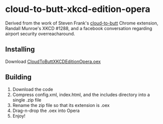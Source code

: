 # cloud-to-butt-xkcd-edition-opera

Derived from the work of Steven Frank's [cloud-to-butt](https://github.com/panicsteve/cloud-to-butt) Chrome extension, Randall Munroe's XKCD #1288, and a facebook conversation regarding airport security overreacharound.


## Installing

Download [CloudToButtXKCDEditionOpera.oex](https://github.com/woodsj/cloud-to-butt-xkcd-edition-opera/releases/download/Final/cloud-to-butt-xkcd-edition-opera.oex)


## Building

1. Download the code
2. Compress config.xml, index.html, and the includes directory into a single .zip file
3. Rename the zip file so that its extension is .oex
4. Drag-n-drop the .oex into Opera
5. Enjoy!
